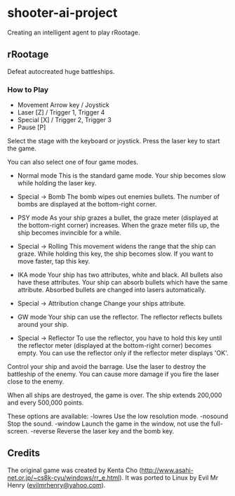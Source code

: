 shooter-ai-project
==================

Creating an intelligent agent to play rRootage.

## rRootage

Defeat autocreated huge battleships.

### How to Play

 - Movement  Arrow key / Joystick
 - Laser     [Z]       / Trigger 1, Trigger 4
 - Special   [X]       / Trigger 2, Trigger 3
 - Pause     [P]

Select the stage with the keyboard or joystick.
Press the laser key to start the game.

You can also select one of four game modes.

* Normal mode
 This is the standard game mode.
 Your ship becomes slow while holding the laser key.
 - Special -> Bomb
 The bomb wipes out enemies bullets.
 The number of bombs are displayed at the bottom-right corner.

* PSY mode
 As your ship grazes a bullet, the graze meter (displayed at the bottom-right corner) increases.
 When the graze meter fills up, the ship becomes invincible for a while.
 - Special -> Rolling
 This movement widens the range that the ship can graze.
 While holding this key, the ship becomes slow.
 If you want to move faster, tap this key.

* IKA mode
 Your ship has two attributes, white and black.
 All bullets also have these attributes. Your ship can absorb bullets which have the same attribute.
 Absorbed bullets are changed into lasers automatically.
 - Special -> Attribution change
 Change your ships attribute.

* GW mode
 Your ship can use the reflector.
 The reflector reflects bullets around your ship.
 - Special -> Reflector
 To use the reflector, you have to hold this key until the reflector meter (displayed at the bottom-right corner) becomes empty.
 You can use the reflector only if the reflector meter displays 'OK'.

Control your ship and avoid the barrage.
Use the laser to destroy the battleship of the enemy.
You can cause more damage if you fire the laser close to the enemy.

When all ships are destroyed, the game is over.
The ship extends 200,000 and every 500,000 points.

These options are available:
 -lowres        Use the low resolution mode.
 -nosound       Stop the sound.
 -window        Launch the game in the window, not use the full-screen.
 -reverse       Reverse the laser key and the bomb key.


## Credits
The original game was created by Kenta Cho (http://www.asahi-net.or.jp/~cs8k-cyu/windows/rr_e.html). It was ported to Linux by Evil Mr Henry (evilmrhenry@yahoo.com).
